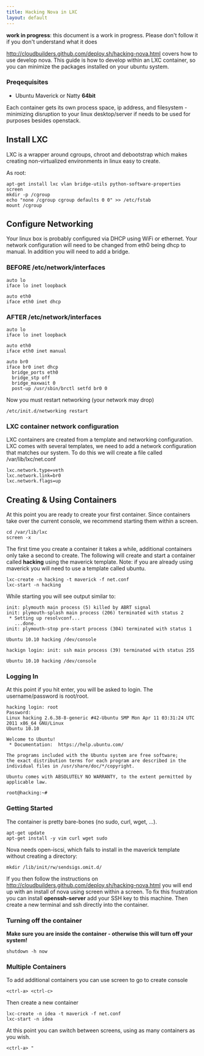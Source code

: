 ```yaml
---
title: Hacking Nova in LXC
layout: default
---
```


**work in progress**: this document is a work in progress.  Please don't follow it if you don't understand what it does

http://cloudbuilders.github.com/deploy.sh/hacking-nova.html covers how to use develop nova.  This guide is how to develop within an LXC container, so you can minimize the packages installed on your ubuntu system.

### Preqequisites

* Ubuntu Maverick or Natty __64bit__

Each container gets its own process space, ip address, and filesystem - minimizing disruption to your linux desktop/server if needs to be used for purposes besides openstack.

## Install LXC

LXC is a wrapper around cgroups, chroot and debootstrap which makes creating non-virtualized environments in linux easy to create.

As root:

    apt-get install lxc vlan bridge-utils python-software-properties screen
    mkdir -p /cgroup
    echo "none /cgroup cgroup defaults 0 0" >> /etc/fstab
    mount /cgroup

## Configure Networking

Your linux box is probably configured via DHCP using WiFi or ethernet.  Your network configuration will need to be changed from eth0 being dhcp to manual.  In addition you will need to add a bridge.

### BEFORE /etc/network/interfaces

    auto lo
    iface lo inet loopback
    
    auto eth0
    iface eth0 inet dhcp

### AFTER /etc/network/interfaces

    auto lo
    iface lo inet loopback
    
    auto eth0
    iface eth0 inet manual
    
    auto br0
    iface br0 inet dhcp
      bridge_ports eth0
      bridge_stp off
      bridge_maxwait 0
      post-up /usr/sbin/brctl setfd br0 0

Now you must restart networking (your network may drop)

    /etc/init.d/networking restart

### LXC container network configuration

LXC containers are created from a template and networking configuration.  LXC comes with several templates, we need to add a network configuration that matches our system.  To do this we will create a file called /var/lib/lxc/net.conf 

    lxc.network.type=veth
    lxc.network.link=br0
    lxc.network.flags=up

## Creating & Using Containers

At this point you are ready to create your first container.  Since containers take over the current console, we recommend starting them within a screen.


    cd /var/lib/lxc
    screen -x

The first time you create a container it takes a while, additional containers only take a second to create.  The following will create and start a container called __hacking__ using the maverick template.  Note: if you are already using maverick you will need to use a template called ubuntu.

    lxc-create -n hacking -t maverick -f net.conf
    lxc-start -n hacking 

While starting you will see output similar to:

    init: plymouth main process (5) killed by ABRT signal
    init: plymouth-splash main process (206) terminated with status 2
     * Setting up resolvconf...
       ...done.
    init: plymouth-stop pre-start process (304) terminated with status 1
    
    Ubuntu 10.10 hacking /dev/console
    
    hackign login: init: ssh main process (39) terminated with status 255
    
    Ubuntu 10.10 hacking /dev/console

### Logging In

At this point if you hit enter, you will be asked to login.  The username/password is root/root.
    
    hacking login: root
    Password: 
    Linux hacking 2.6.38-8-generic #42-Ubuntu SMP Mon Apr 11 03:31:24 UTC 2011 x86_64 GNU/Linux
    Ubuntu 10.10
    
    Welcome to Ubuntu!
     * Documentation:  https://help.ubuntu.com/
    
    The programs included with the Ubuntu system are free software;
    the exact distribution terms for each program are described in the
    individual files in /usr/share/doc/*/copyright.
    
    Ubuntu comes with ABSOLUTELY NO WARRANTY, to the extent permitted by
    applicable law.
    
    root@hacking:~# 

### Getting Started

The container is pretty bare-bones (no sudo, curl, wget, ...).  

    apt-get update
    apt-get install -y vim curl wget sudo

Nova needs open-iscsi, which fails to install in the maverick template without creating a directory:

    mkdir /lib/init/rw/sendsigs.omit.d/

If you then follow the instructions on http://cloudbuilders.github.com/deploy.sh/hacking-nova.html you will end up with an install of nova using screen within a screen.  To fix this frustration you can install __openssh-server__ add your SSH key to this machine.  Then create a new terminal and ssh directly into the container.

### Turning off the container

**Make sure you are inside the container - otherwise this will turn off your system!**

    shutdown -h now

### Multiple Containers

To add additional containers you can use screen to go to create console

    <ctrl-a> <ctrl-c>

Then create a new container

    lxc-create -n idea -t maverick -f net.conf
    lxc-start -n idea

At this point you can switch between screens, using as many containers as you wish.

    <ctrl-a> "


